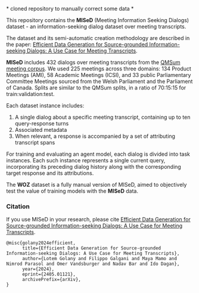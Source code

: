 \* cloned repository to manually correct some data \*

This repository contains the **MISeD** (Meeting Information Seeking Dialogs) dataset - an information-seeking dialog dataset over meeting transcripts. 

The dataset and its semi-automatic creation methodology are described in the paper: [Efficient Data Generation for Source-grounded Information-seeking Dialogs: A Use Case for Meeting Transcripts](https://arxiv.org/pdf/2405.01121).

**MISeD** includes 432 dialogs over meeting transcripts from the [QMSum meeting corpus](https://github.com/Yale-LILY/QMSum).
We used 225 meetings across three domains: 134 Product Meetings (AMI), 58 Academic Meetings (ICSI), and 33 public Parliamentary Committee Meetings sourced from the Welsh Parliament and the Parliament of Canada.
Splits are similar to the QMSum splits, in a ratio of 70:15:15 for train:validation:test.

Each dataset instance includes:
1. A single dialog about a specific meeting transcript, containing up to ten query-response turns
2. Associated metadata
3. When relevant, a response is accompanied by a set of attributing transcript spans

For training and evaluating an agent model, each dialog is divided into task instances. Each such instance represents a single current query, incorporating its preceding dialog history along with the corresponding target response and its attributions.

The **WOZ** dataset is a fully manual version of MISeD, aimed to objectively test the value of training models with the **MISeD** data.

### Citation
If you use MISeD in your research, please cite [Efficient Data Generation for Source-grounded Information-seeking Dialogs: A Use Case for Meeting Transcripts](https://arxiv.org/pdf/2405.01121).
```
@misc{golany2024efficient,
      title={Efficient Data Generation for Source-grounded Information-seeking Dialogs: A Use Case for Meeting Transcripts}, 
      author={Lotem Golany and Filippo Galgani and Maya Mamo and Nimrod Parasol and Omer Vandsburger and Nadav Bar and Ido Dagan},
      year={2024},
      eprint={2405.01121},
      archivePrefix={arXiv},      
}
```

